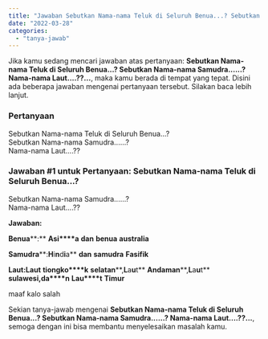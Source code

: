 ```yaml
---
title: "Jawaban Sebutkan Nama-nama Teluk di Seluruh Benua...? Sebutkan Nama-nama Samudra......? Nama-nama Laut....??..."
date: "2022-03-28"
categories: 
  - "tanya-jawab"
---
```


Jika kamu sedang mencari jawaban atas pertanyaan: **Sebutkan Nama-nama Teluk di Seluruh Benua...? Sebutkan Nama-nama Samudra......? Nama-nama Laut....??...**, maka kamu berada di tempat yang tepat. Disini ada beberapa jawaban mengenai pertanyaan tersebut. Silakan baca lebih lanjut.

### Pertanyaan

Sebutkan Nama-nama Teluk di Seluruh Benua...?  
Sebutkan Nama-nama Samudra......?  
Nama-nama Laut....??​

### Jawaban #1 untuk Pertanyaan: Sebutkan Nama-nama Teluk di Seluruh Benua...?  
Sebutkan Nama-nama Samudra......?  
Nama-nama Laut....??​

**Jawaban:**

**B****e****n****u****a****:** **A****s****i****a** **d****a****n** **b****e****n****u****a** **a****u****s****t****r****a****l****i****a**

**S****a****m****u****d****r****a****:****H****i****n****d****i****a** **d****a****n** **s****a****m****u****d****r****a** **F****a****s****i****f****i****k**

**L****a****u****t****:****L****a****u****t** **t****i****o****n****g****k****o****k** **s****e****l****a****t****a****n****,****L****a****u****t** **A****n****d****a****m****a****n****,****L****a****u****t** **s****u****l****a****w****e****s****i****,****d****a****n** **L****a****u****t** **T****i****m****u****r**

maaf kalo salah

Sekian tanya-jawab mengenai **Sebutkan Nama-nama Teluk di Seluruh Benua...? Sebutkan Nama-nama Samudra......? Nama-nama Laut....??...**, semoga dengan ini bisa membantu menyelesaikan masalah kamu.
